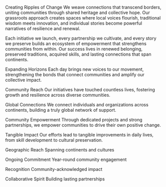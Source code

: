 Creating Ripples of Change
We weave connections that transcend borders, uniting communities through shared heritage and collective hope. Our grassroots approach creates spaces where local voices flourish, traditional wisdom meets innovation, and individual stories become powerful narratives of resilience and renewal.

Each initiative we launch, every partnership we cultivate, and every story we preserve builds an ecosystem of empowerment that strengthens communities from within. Our success lives in renewed belonging, preserved traditions, acquired skills, and lasting connections that span continents.

Expanding Horizons
Each day brings new voices to our movement, strengthening the bonds that connect communities and amplify our collective impact.

Community Reach
Our initiatives have touched countless lives, fostering growth and resilience across diverse communities.

Global Connections
We connect individuals and organizations across continents, building a truly global network of support.

Community Empowerment
Through dedicated projects and strong partnerships, we empower communities to drive their own positive change.

Tangible Impact
Our efforts lead to tangible improvements in daily lives, from skill development to cultural preservation.

Geographic Reach
Spanning continents and cultures

Ongoing Commitment
Year-round community engagement

Recognition
Community-acknowledged impact

Collaborative Spirit
Building lasting partnerships

